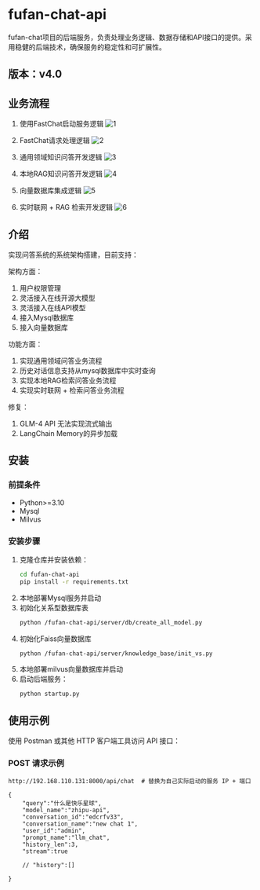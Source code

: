 # fufan-chat-api
fufan-chat项目的后端服务，负责处理业务逻辑、数据存储和API接口的提供。采用稳健的后端技术，确保服务的稳定性和可扩展性。

## 版本：v4.0

## 业务流程

1. 使用FastChat启动服务逻辑
![1](https://muyu001.oss-cn-beijing.aliyuncs.com/img/1.png)

2. FastChat请求处理逻辑
![2](https://muyu001.oss-cn-beijing.aliyuncs.com/img/2.png)

3. 通用领域知识问答开发逻辑
![3](https://muyu001.oss-cn-beijing.aliyuncs.com/img/3.png)

4. 本地RAG知识问答开发逻辑
![4](https://muyu001.oss-cn-beijing.aliyuncs.com/img/image-20240704144032483.png)

5. 向量数据库集成逻辑
![5](https://muyu001.oss-cn-beijing.aliyuncs.com/img/%E5%90%91%E9%87%8F%E6%95%B0%E6%8D%AE%E5%BA%93%E9%9B%86%E6%88%90%E9%80%BB%E8%BE%91.png)

6. 实时联网 + RAG 检索开发逻辑
![6](https://muyu001.oss-cn-beijing.aliyuncs.com/img/%E8%81%94%E7%BD%91%E6%A3%80%E7%B4%A2.png)


## 介绍

实现问答系统的系统架构搭建，目前支持：

架构方面：
1. 用户权限管理
2. 灵活接入在线开源大模型
3. 灵活接入在线API模型
4. 接入Mysql数据库
5. 接入向量数据库

功能方面：

1. 实现通用领域问答业务流程
2. 历史对话信息支持从mysql数据库中实时查询
3. 实现本地RAG检索问答业务流程
4. 实现实时联网 + 检索问答业务流程

修复：
1. GLM-4 API 无法实现流式输出
2. LangChain Memory的异步加载

## 安装

### 前提条件

- Python>=3.10
- Mysql
- Milvus

### 安装步骤

1. 克隆仓库并安装依赖：
    ```bash
    cd fufan-chat-api
    pip install -r requirements.txt
    ```
2. 本地部署Mysql服务并启动
3. 初始化关系型数据库表
    ```bash
    python /fufan-chat-api/server/db/create_all_model.py
    ```
4. 初始化Faiss向量数据库
    ```bash
    python /fufan-chat-api/server/knowledge_base/init_vs.py
    ```
5. 本地部署milvus向量数据库并启动
6. 启动后端服务：
    ```bash
    python startup.py
    ```
## 使用示例

使用 Postman 或其他 HTTP 客户端工具访问 API 接口：

### POST 请求示例

```http
http://192.168.110.131:8000/api/chat  # 替换为自己实际启动的服务 IP + 端口

{
    "query":"什么是快乐星球",
    "model_name":"zhipu-api",
    "conversation_id":"edcrfv33",
    "conversation_name":"new chat 1",
    "user_id":"admin",
    "prompt_name":"llm_chat",
    "history_len":3,
    "stream":true

    // "history":[]    

}
```